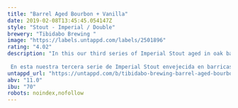 ```yaml
---
title: "Barrel Aged Bourbon + Vanilla"
date: 2019-02-08T13:45:45.054147Z
style: "Stout - Imperial / Double"
brewery: "Tibidabo Brewing "
image: "https://labels.untappd.com/labels/2501896"
rating: "4.02"
description: "In this our third series of Imperial Stout aged in oak barrels we wanted to bring intensity of vanilla. Aged for 6 months in bourbon casks from the Early Times distillery and accompanied with premium vanilla pods from Madagascar to soften the sweet aftertaste of the oak. Rich in notes of caramel, brown sugar and roasted malts.  En esta nuestra tercera serie de Imperial Stout envejecida en barricas de roble hemos querido aportar intensidad de vainilla. Envejecida durante 6 meses en barricas de bourbon de la destilería Early Times y acompañada con vainas de vainilla Premium de Madagascar para suavizar el regusto dulce del roble. Rica en notas a caramelo, azúcar moreno y maltas torrefactas."
untappd_url: "https://untappd.com/b/tibidabo-brewing-barrel-aged-bourbon-vanilla/2501896"
abv: "11.0"
ibu: "70"
robots: noindex,nofollow
---
```

